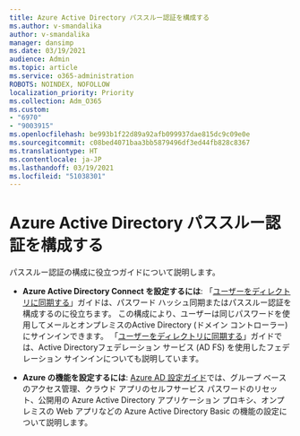 ```yaml
---
title: Azure Active Directory パススルー認証を構成する
ms.author: v-smandalika
author: v-smandalika
manager: dansimp
ms.date: 03/19/2021
audience: Admin
ms.topic: article
ms.service: o365-administration
ROBOTS: NOINDEX, NOFOLLOW
localization_priority: Priority
ms.collection: Adm_O365
ms.custom:
- "6970"
- "9003915"
ms.openlocfilehash: be993b1f22d89a92afb099937dae815dc9c09e0e
ms.sourcegitcommit: c08bed4071baa3bb5879496df3ed44fb828c8367
ms.translationtype: HT
ms.contentlocale: ja-JP
ms.lasthandoff: 03/19/2021
ms.locfileid: "51038301"
---
```

# <a name="configure-azure-active-directory-pass-through-authentication"></a>Azure Active Directory パススルー認証を構成する

パススルー認証の構成に役立つガイドについて説明します。

- **Azure Active Directory Connect を設定するには**: 「[ユーザーをディレクトリに同期する](https://admin.microsoft.com/AdminPortal/Home)」ガイドは、パスワード ハッシュ同期またはパススルー認証を構成するのに役立ちます。 この構成により、ユーザーは同じパスワードを使用してメールとオンプレミスのActive Directory (ドメイン コントローラー) にサインインできます。  「[ユーザーをディレクトリに同期する](https://admin.microsoft.com/AdminPortal/Home)」ガイドでは、Active Directoryフェデレーション サービス (AD FS) を使用したフェデレーション サインインについても説明しています。

- **Azure の機能を設定するには**: [Azure AD 設定ガイド](https://admin.microsoft.com/adminportal/home#/modernonboarding/azureadsetup)では、グループ ベースのアクセス管理、クラウド アプリのセルフサービス パスワードのリセット、公開用の Azure Active Directory アプリケーション プロキシ、オンプレミスの Web アプリなどの Azure Active Directory Basic の機能の設定について説明します。


